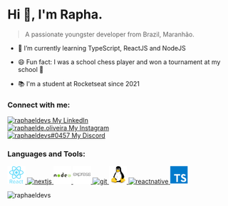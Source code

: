 # Hi 👋, I'm Rapha.
> A passionate youngster developer from Brazil, Maranhão.

- 🌱 I’m currently learning TypeScript, ReactJS and NodeJS 

- 😄 Fun fact: I was a school chess player and won a tournament at my school 🤷 

- 📚 I'm a student at Rocketseat since 2021

<h3 align="left">Connect with me:</h3>
<div>
  <a href="https://linkedin.com/in/raphaeldevs" target="_blank">
    <img
      src="https://raw.githubusercontent.com/rahuldkjain/github-profile-readme-generator/master/src/images/icons/Social/linked-in-alt.svg"
      alt="raphaeldevs"
      width="20"
    />
    My LinkedIn
  </a>
</div>

<div>
<a href="https://instagram.com/raphaelde.oliveira" target="_blank">
    <img
      src="https://raw.githubusercontent.com/rahuldkjain/github-profile-readme-generator/master/src/images/icons/Social/instagram.svg"
      alt="raphaelde.oliveira"
      width="20"
    />
    My Instagram
  </a>
</div>

<div>
  <a href="https://discord.com/users/711665308120645685" target="_blank">
    <img
      src="https://raw.githubusercontent.com/rahuldkjain/github-profile-readme-generator/master/src/images/icons/Social/discord.svg"
      alt="raphaeldevs#0457"
      width="20"
    />
    My Discord
  </a>
</div>

### Languages and Tools:
<a href="https://reactjs.org/" target="_blank" rel="noreferrer">
  <img
    src="https://raw.githubusercontent.com/devicons/devicon/master/icons/react/react-original-wordmark.svg"
    alt="react"
    width="40"
    height="40"
  />
</a>
<a href="https://nextjs.org/" target="_blank" rel="noreferrer">
  <img
    src="https://cdn.worldvectorlogo.com/logos/nextjs-2.svg"
    alt="nextjs"
    width="40"
    height="40"
  />
</a>
<a href="https://nodejs.org" target="_blank" rel="noreferrer">
  <img
    src="https://raw.githubusercontent.com/devicons/devicon/master/icons/nodejs/nodejs-original-wordmark.svg"
    alt="nodejs"
    width="40"
    height="40"
  />
</a>
<a href="https://expressjs.com" target="_blank" rel="noreferrer">
  <img
    src="https://raw.githubusercontent.com/devicons/devicon/master/icons/express/express-original-wordmark.svg"
    alt="express"
    width="40"
    height="40"
  />
</a>
<a href="https://git-scm.com/" target="_blank" rel="noreferrer">
  <img
    src="https://www.vectorlogo.zone/logos/git-scm/git-scm-icon.svg"
    alt="git"
    width="40"
    height="40"
  />
</a>
<a href="https://www.linux.org/" target="_blank" rel="noreferrer">
  <img
    src="https://raw.githubusercontent.com/devicons/devicon/master/icons/linux/linux-original.svg"
    alt="linux"
    width="40"
    height="40"
  />
</a>
<a href="https://reactnative.dev/" target="_blank" rel="noreferrer">
  <img
    src="https://reactnative.dev/img/header_logo.svg"
    alt="reactnative"
    width="40"
    height="40"
  />
</a>
<a
  href="https://www.typescriptlang.org/"
  target="_blank"
  rel="noreferrer"
>
  <img
    src="https://raw.githubusercontent.com/devicons/devicon/master/icons/typescript/typescript-original.svg"
    alt="typescript"
    width="40"
    height="40"
  />
</a>

<p><img align="left" src="https://github-readme-stats.vercel.app/api/top-langs?username=raphaeldevs&show_icons=true&locale=en&layout=compact" alt="raphaeldevs" /></p>
